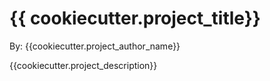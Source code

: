 # {{ cookiecutter.project_title}}
 
By: {{cookiecutter.project_author_name}}

{{cookiecutter.project_description}}